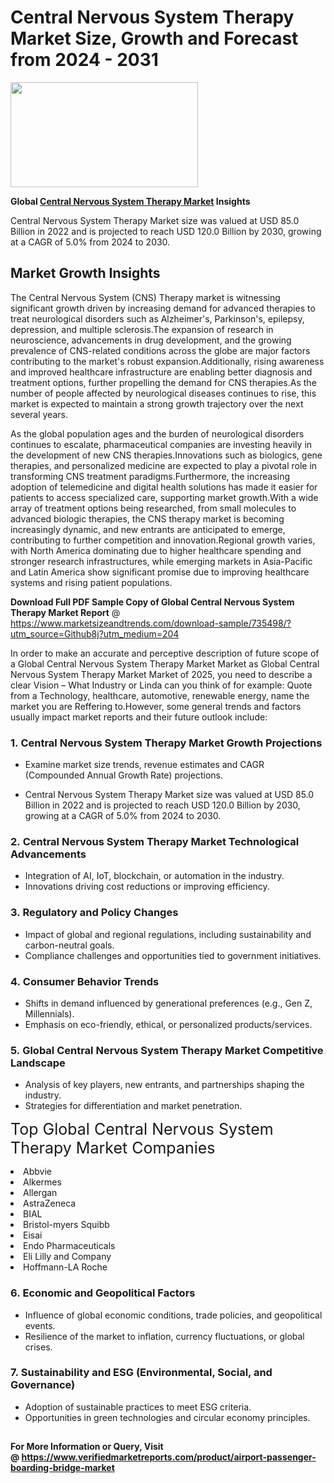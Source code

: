 <H1>Central Nervous System Therapy Market Size, Growth and Forecast from 2024 - 2031</H1><img class="aligncenter size-medium wp-image-584254" src="https://thirdeyenews.in/wp-content/uploads/2024/09/Global-Market-Research-300x168.jpeg" alt="" width="300" height="168" /><p><strong>Global&nbsp;<a href="https://www.marketsizeandtrends.com/download-sample/735498/?utm_source=Github8j?utm_medium=204">Central Nervous System Therapy Market</a> Insights</strong></p><p>Central Nervous System Therapy Market size was valued at USD 85.0 Billion in 2022 and is projected to reach USD 120.0 Billion by 2030, growing at a CAGR of 5.0% from 2024 to 2030.</p><p><h2>Market Growth Insights</h2> <p>The Central Nervous System (CNS) Therapy market is witnessing significant growth driven by increasing demand for advanced therapies to treat neurological disorders such as Alzheimer's, Parkinson's, epilepsy, depression, and multiple sclerosis.The expansion of research in neuroscience, advancements in drug development, and the growing prevalence of CNS-related conditions across the globe are major factors contributing to the market's robust expansion.Additionally, rising awareness and improved healthcare infrastructure are enabling better diagnosis and treatment options, further propelling the demand for CNS therapies.As the number of people affected by neurological diseases continues to rise, this market is expected to maintain a strong growth trajectory over the next several years.</p> <p>As the global population ages and the burden of neurological disorders continues to escalate, pharmaceutical companies are investing heavily in the development of new CNS therapies.Innovations such as biologics, gene therapies, and personalized medicine are expected to play a pivotal role in transforming CNS treatment paradigms.Furthermore, the increasing adoption of telemedicine and digital health solutions has made it easier for patients to access specialized care, supporting market growth.With a wide array of treatment options being researched, from small molecules to advanced biologic therapies, the CNS therapy market is becoming increasingly dynamic, and new entrants are anticipated to emerge, contributing to further competition and innovation.Regional growth varies, with North America dominating due to higher healthcare spending and stronger research infrastructures, while emerging markets in Asia-Pacific and Latin America show significant promise due to improving healthcare systems and rising patient populations.</p> <p><span class=""><strong>Download Full PDF Sample Copy of Global Central Nervous System Therapy Market Report</strong> @ <a href="https://www.marketsizeandtrends.com/download-sample/735498/?utm_source=Github8j?utm_medium=204" target="_blank">https://www.marketsizeandtrends.com/download-sample/735498/?utm_source=Github8j?utm_medium=204</a></span></p><p>In order to make an accurate and perceptive description of future scope of a Global&nbsp;Central Nervous System Therapy Market Market as Global&nbsp;Central Nervous System Therapy Market Market of 2025, you need to describe a clear Vision &ndash; What Industry or Linda can you think of for example: Quote from a Technology, healthcare, automotive, renewable energy, name the market you are Reffering to.However, some general trends and factors usually impact market reports and their future outlook include:</p><h3>1.&nbsp;<strong>Central Nervous System Therapy Market Growth Projections</strong></h3><ul><li>Examine market size trends, revenue estimates and CAGR (Compounded Annual Growth Rate) projections.</li><li><p>Central Nervous System Therapy Market size was valued at USD 85.0 Billion in 2022 and is projected to reach USD 120.0 Billion by 2030, growing at a CAGR of 5.0% from 2024 to 2030.</p></li></ul><h3>2.&nbsp;<strong>Central Nervous System Therapy Market Technological Advancements</strong></h3><ul><li>Integration of AI, IoT, blockchain, or automation in the industry.</li><li>Innovations driving cost reductions or improving efficiency.</li></ul><h3>3.&nbsp;<strong>Regulatory and Policy Changes</strong></h3><ul><li>Impact of global and regional regulations, including sustainability and carbon-neutral goals.</li><li>Compliance challenges and opportunities tied to government initiatives.</li></ul><h3>4.&nbsp;<strong>Consumer Behavior Trends</strong></h3><ul><li>Shifts in demand influenced by generational preferences (e.g., Gen Z, Millennials).</li><li>Emphasis on eco-friendly, ethical, or personalized products/services.</li></ul><h3>5.&nbsp;<strong>Global Central Nervous System Therapy Market Competitive Landscape</strong></h3><ul><li>Analysis of key players, new entrants, and partnerships shaping the industry.</li><li>Strategies for differentiation and market penetration.</li></ul><p data-pm-slice="1 1 []"><span style="color: inherit; font-family: inherit; font-size: 25px;">Top Global Central Nervous System Therapy Market Companies</span></p><div class="" data-test-id=""><p><li>Abbvie</li><li> Alkermes</li><li> Allergan</li><li> AstraZeneca</li><li> BIAL</li><li> Bristol-myers Squibb</li><li> Eisai</li><li> Endo Pharmaceuticals</li><li> Eli Lilly and Company</li><li> Hoffmann-LA Roche</li></p></div><h3>6.&nbsp;<strong>Economic and Geopolitical Factors</strong></h3><ul><li>Influence of global economic conditions, trade policies, and geopolitical events.</li><li>Resilience of the market to inflation, currency fluctuations, or global crises.</li></ul><h3>7.&nbsp;<strong>Sustainability and ESG (Environmental, Social, and Governance)</strong></h3><ul><li>Adoption of sustainable practices to meet ESG criteria.</li><li>Opportunities in green technologies and circular economy principles.</li></ul><h2><strong style="font-size: 14px;">For More Information or Query, Visit @&nbsp;</strong><a style="background-color: #ffffff; font-size: 14px;" href="https://www.marketsizeandtrends.com/report/central-nervous-system-therapy-market/" target="_blank">https://www.verifiedmarketreports.com/product/airport-passenger-boarding-bridge-market</a></h2>